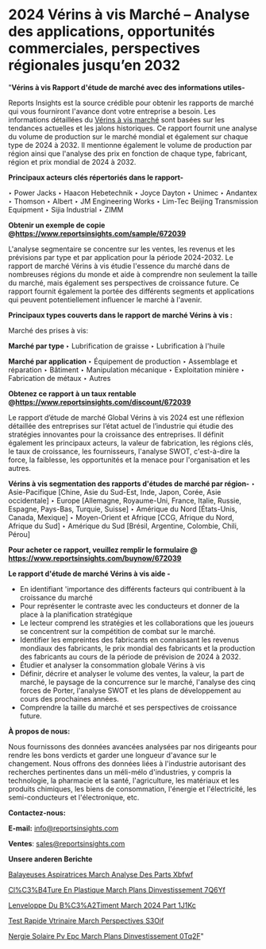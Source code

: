 # 2024 Vérins à vis Marché – Analyse des applications, opportunités commerciales, perspectives régionales jusqu’en 2032

"<strong>Vérins à vis Rapport d'étude de marché avec des informations utiles-</strong>

Reports Insights est la source crédible pour obtenir les rapports de marché qui vous fourniront l'avance dont votre entreprise a besoin. Les informations détaillées du <a href=https://www.reportsinsights.com/sample/672039>Vérins à vis marché</a> sont basées sur les tendances actuelles et les jalons historiques. Ce rapport fournit une analyse du volume de production sur le marché mondial et également sur chaque type de 2024 à 2032. Il mentionne également le volume de production par région ainsi que l'analyse des prix en fonction de chaque type, fabricant, région et prix mondial de 2024 à 2032.

<b>Principaux acteurs clés répertoriés dans le rapport-</b>

‣ Power Jacks
‣ Haacon Hebetechnik
‣ Joyce Dayton
‣ Unimec
‣ Andantex
‣ Thomson
‣ Albert
‣ JM Engineering Works
‣ Lim-Tec Beijing Transmission Equipment
‣ Sijia Industrial
‣ ZIMM

<strong><b>Obtenir un exemple de copie @</b></strong><a href=https://www.reportsinsights.com/sample/672039><strong><b>https://www.reportsinsights.com/sample/672039</b></strong></a>

L'analyse segmentaire se concentre sur les ventes, les revenus et les prévisions par type et par application pour la période 2024-2032. Le rapport de marché Vérins à vis étudie l'essence du marché dans de nombreuses régions du monde et aide à comprendre non seulement la taille du marché, mais également ses perspectives de croissance future. Ce rapport fournit également la portée des différents segments et applications qui peuvent potentiellement influencer le marché à l'avenir.

<strong>Principaux types couverts dans le rapport de marché Vérins à vis :</strong>

Marché des prises à vis:

<strong>Marché par type </strong>
‣ Lubrification de graisse
‣ Lubrification à l'huile

<strong>Marché par application </strong>
‣ Équipement de production
‣ Assemblage et réparation
‣ Bâtiment
‣ Manipulation mécanique
‣ Exploitation minière
‣ Fabrication de métaux
‣ Autres

<strong><b>Obtenez ce rapport à un taux rentable @</b></strong><a href=https://www.reportsinsights.com/discount/672039><strong><b>https://www.reportsinsights.com/discount/672039</b></strong></a>

Le rapport d’étude de marché Global Vérins à vis 2024 est une réflexion détaillée des entreprises sur l’état actuel de l’industrie qui étudie des stratégies innovantes pour la croissance des entreprises. Il définit également les principaux acteurs, la valeur de fabrication, les régions clés, le taux de croissance, les fournisseurs, l'analyse SWOT, c'est-à-dire la force, la faiblesse, les opportunités et la menace pour l'organisation et les autres.

<strong>Vérins à vis segmentation des rapports d'études de marché par région-</strong>
‣ Asie-Pacifique [Chine, Asie du Sud-Est, Inde, Japon, Corée, Asie occidentale]
‣ Europe [Allemagne, Royaume-Uni, France, Italie, Russie, Espagne, Pays-Bas, Turquie, Suisse]
‣ Amérique du Nord [États-Unis, Canada, Mexique]
‣ Moyen-Orient et Afrique [CCG, Afrique du Nord, Afrique du Sud]
‣ Amérique du Sud [Brésil, Argentine, Colombie, Chili, Pérou]

<strong>Pour acheter ce rapport, veuillez remplir le formulaire @   <a href=https://www.reportsinsights.com/buynow/672039>https://www.reportsinsights.com/buynow/672039</a></strong>

<strong>Le rapport d'étude de marché Vérins à vis aide -</strong>
<ul>
  <li>En identifiant 'importance des différents facteurs qui contribuent à la croissance du marché</li>
  <li>Pour représenter le contraste avec les conducteurs et donner de la place à la planification stratégique</li>
  <li>Le lecteur comprend les stratégies et les collaborations que les joueurs se concentrent sur la compétition de combat sur le marché.</li>
  <li>Identifier les empreintes des fabricants en connaissant les revenus mondiaux des fabricants, le prix mondial des fabricants et la production des fabricants au cours de la période de prévision de 2024 à 2032.</li>
  <li>Étudier et analyser la consommation globale Vérins à vis</li>
  <li>Définir, décrire et analyser le volume des ventes, la valeur, la part de marché, le paysage de la concurrence sur le marché, l'analyse des cinq forces de Porter, l'analyse SWOT et les plans de développement au cours des prochaines années.</li>
  <li>Comprendre la taille du marché et ses perspectives de croissance future.</li>
</ul>
<strong>À propos de nous:</strong>

Nous fournissons des données avancées analysées par nos dirigeants pour rendre les bons verdicts et garder une longueur d'avance sur le changement. Nous offrons des données liées à l'industrie autorisant des recherches pertinentes dans un méli-mélo d'industries, y compris la technologie, la pharmacie et la santé, l'agriculture, les matériaux et les produits chimiques, les biens de consommation, l'énergie et l'électricité, les semi-conducteurs et l'électronique, etc.

<strong>Contactez-nous:</strong>

<strong>E-mail:</strong> <a href=mailto:info@reportsinsights.com>info@reportsinsights.com</a>

<strong>Ventes</strong>: <a href=mailto:sales@reportsinsights.com>sales@reportsinsights.com</a>

<strong>Unsere anderen Berichte</strong>

<a href=https://www.linkedin.com/pulse/balayeuses-aspiratrices-march%C3%A9-analyse-des-parts-xbfwf/>Balayeuses Aspiratrices March Analyse Des Parts Xbfwf</a>

<a href=https://www.linkedin.com/pulse/cl%C3%B4ture-en-plastique-march%C3%A9-plans-dinvestissement-7q6yf/>Cl%C3%B4Ture En Plastique March Plans Dinvestissement 7Q6Yf</a>

<a href=https://www.linkedin.com/pulse/lenveloppe-du-b%C3%A2timent-march%C3%A9-2024-part-1j1kc/>Lenveloppe Du B%C3%A2Timent March 2024 Part 1J1Kc</a>

<a href=https://www.linkedin.com/pulse/test-rapide-v%C3%A9t%C3%A9rinaire-march%C3%A9-perspectives-s3oif/>Test Rapide Vtrinaire March Perspectives S3Oif</a>

<a href=https://www.linkedin.com/pulse/%C3%A9nergie-solaire-pv-epc-march%C3%A9-plans-dinvestissement-0tq2f/>Nergie Solaire Pv Epc March Plans Dinvestissement 0Tq2F</a>"
